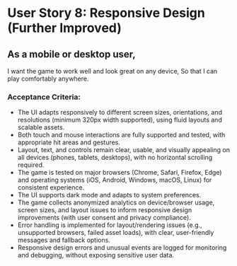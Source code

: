 

# User Story 8: Responsive Design (Further Improved)

## As a mobile or desktop user,
I want the game to work well and look great on any device,
So that I can play comfortably anywhere.

### Acceptance Criteria:
- The UI adapts responsively to different screen sizes, orientations, and resolutions (minimum 320px width supported), using fluid layouts and scalable assets.
- Both touch and mouse interactions are fully supported and tested, with appropriate hit areas and gestures.
- Layout, text, and controls remain clear, usable, and visually appealing on all devices (phones, tablets, desktops), with no horizontal scrolling required.
- The game is tested on major browsers (Chrome, Safari, Firefox, Edge) and operating systems (iOS, Android, Windows, macOS, Linux) for consistent experience.
- The UI supports dark mode and adapts to system preferences.
- The game collects anonymized analytics on device/browser usage, screen sizes, and layout issues to inform responsive design improvements (with user consent and privacy compliance).
- Error handling is implemented for layout/rendering issues (e.g., unsupported browsers, failed asset loads), with clear, user-friendly messages and fallback options.
- Responsive design errors and unusual events are logged for monitoring and debugging, without exposing sensitive user data.
